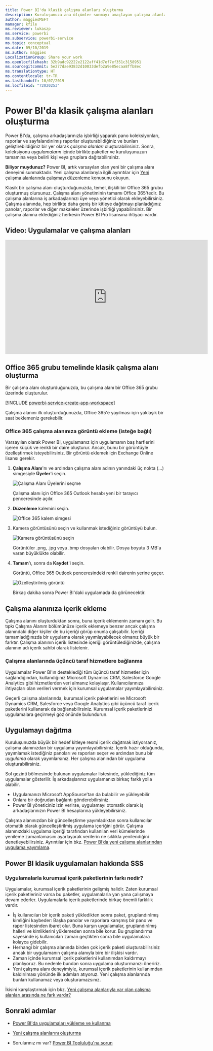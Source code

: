 ```yaml
---
title: Power BI'da klasik çalışma alanları oluşturma
description: Kuruluşunuza ana ölçümler sunmayı amaçlayan çalışma alanları, pano koleksiyonları, raporlar ve sayfalandırılmış raporlar oluşturmayı öğrenin.
author: maggiesMSFT
manager: kfile
ms.reviewer: lukaszp
ms.service: powerbi
ms.subservice: powerbi-service
ms.topic: conceptual
ms.date: 09/10/2019
ms.author: maggies
LocalizationGroup: Share your work
ms.openlocfilehash: 32b9adc92222e2122aff41d7ef7ef351c3158951
ms.sourcegitcommit: 5e277dae93832d10033defb2a9e85ecaa8ffb8ec
ms.translationtype: HT
ms.contentlocale: tr-TR
ms.lasthandoff: 10/07/2019
ms.locfileid: "72020253"
---
```

# <a name="create-classic-workspaces-in-power-bi"></a>Power BI'da klasik çalışma alanları oluşturma

Power BI'da, çalışma arkadaşlarınızla işbirliği yaparak pano koleksiyonları, raporlar ve sayfalandırılmış raporlar oluşturabildiğiniz ve bunları geliştirebildiğiniz bir yer olarak *çalışma alanları* oluşturabilirsiniz. Sonra, koleksiyonu *uygulamaların* içinde birlikte paketler ve kuruluşunuzun tamamına veya belirli kişi veya gruplara dağıtabilirsiniz. 

**Biliyor muydunuz?** Power BI, artık varsayılan olan yeni bir çalışma alanı deneyimi sunmaktadır. Yeni çalışma alanlarıyla ilgili ayrıntılar için [Yeni çalışma alanlarında çalışmayı düzenleme](service-new-workspaces.md) konusunu okuyun. 

Klasik bir çalışma alanı oluşturduğunuzda, temel, ilişkili bir Office 365 grubu oluşturmuş olursunuz. Çalışma alanı yönetiminin tamamı Office 365'tedir. Bu çalışma alanlarına iş arkadaşlarınızı üye veya yönetici olarak ekleyebilirsiniz. Çalışma alanında, hep birlikte daha geniş bir kitleye dağıtmayı planladığınız panolar, raporlar ve diğer makaleler üzerinde işbirliği yapabilirsiniz. Bir çalışma alanına eklediğiniz herkesin Power BI Pro lisansına ihtiyacı vardır. 

## <a name="video-apps-and-workspaces"></a>Video: Uygulamalar ve çalışma alanları
<iframe width="640" height="360" src="https://www.youtube.com/embed/Ey5pyrr7Lk8?showinfo=0" frameborder="0" allowfullscreen></iframe>

## <a name="create-a-classic-workspace-based-on-an-office-365-group"></a>Office 365 grubu temelinde klasik çalışma alanı oluşturma

Bir çalışma alanı oluşturduğunuzda, bu çalışma alanı bir Office 365 grubu üzerinde oluşturulur.

[!INCLUDE [powerbi-service-create-app-workspace](./includes/powerbi-service-create-app-workspace.md)]

Çalışma alanını ilk oluşturduğunuzda, Office 365'e yayılması için yaklaşık bir saat beklemeniz gerekebilir. 

### <a name="add-an-image-to-your-office-365-workspace-optional"></a>Office 365 çalışma alanınıza görüntü ekleme (isteğe bağlı)
Varsayılan olarak Power BI, uygulamanız için uygulamanın baş harflerini içeren küçük ve renkli bir daire oluşturur. Ancak, bunu bir görüntüyle özelleştirmek isteyebilirsiniz. Bir görüntü eklemek için Exchange Online lisansı gerekir.

1. **Çalışma Alanı**'nı ve ardından çalışma alanı adının yanındaki üç nokta (...) simgesiyle **Üyeler**'i seçin. 
   
     ![Çalışma Alanı Üyelerini seçme](media/service-create-workspaces/power-bi-workspace-old-members.png)
   
    Çalışma alanı için Office 365 Outlook hesabı yeni bir tarayıcı penceresinde açılır.
2. **Düzenleme** kalemini seçin.
   
     ![Office 365 kalem simgesi](media/service-create-workspaces/power-bi-workspace-old-edit-group.png)
3. Kamera görüntüsünü seçin ve kullanmak istediğiniz görüntüyü bulun.
   
     ![Kamera görüntüsünü seçin](media/service-create-workspaces/power-bi-workspace-old-camera.png)

     Görüntüler .png, .jpg veya .bmp dosyaları olabilir. Dosya boyutu 3 MB'a varan büyüklükte olabilir. 

4. **Tamam**'ı, sonra da **Kaydet**'i seçin.
   
    Görüntü, Office 365 Outlook penceresindeki renkli dairenin yerine geçer. 
   
     ![Özelleştirilmiş görüntü](media/service-create-workspaces/power-bi-workspace-old-new-image.png)
   
    Birkaç dakika sonra Power BI'daki uygulamada da görünecektir.

## <a name="add-content-to-your-workspace"></a>Çalışma alanınıza içerik ekleme

Çalışma alanını oluşturduktan sonra, buna içerik eklemenin zamanı gelir. Bu tıpkı Çalışma Alanım bölümünüze içerik eklemeye benzer ancak çalışma alanındaki diğer kişiler de bu içeriği görüp onunla çalışabilir. İçeriği tamamladığınızda bir uygulama olarak yayımlayabilecek olmanız büyük bir farktır. Çalışma alanının içerik listesinde içeriği görüntülediğinizde, çalışma alanının adı içerik sahibi olarak listelenir.

### <a name="connect-to-third-party-services-in-workspaces"></a>Çalışma alanlarında üçüncü taraf hizmetlere bağlanma

Uygulamalar Power BI'ın desteklediği tüm üçüncü taraf hizmetler için sağlandığından, kullandığınız Microsoft Dynamics CRM, Salesforce Google Analytics gibi hizmetlerden veri almanız kolaylaşır. Kullanıcılarınıza ihtiyaçları olan verileri vermek için kurumsal uygulamalar yayımlayabilirsiniz.

Geçerli çalışma alanlarında, kurumsal içerik paketlerini ve Microsoft Dynamics CRM, Salesforce veya Google Analytics gibi üçüncü taraf içerik paketlerini kullanarak da bağlanabilirsiniz. Kurumsal içerik paketlerinizi uygulamalara geçirmeyi göz önünde bulundurun.

## <a name="distribute-an-app"></a>Uygulamayı dağıtma

Kuruluşunuzda büyük bir hedef kitleye resmi içerik dağıtmak istiyorsanız, çalışma alanınızdan bir uygulama yayımlayabilirsiniz.  İçerik hazır olduğunda, yayımlamak istediğiniz panoları ve raporları seçer ve ardından bunu bir *uygulama* olarak yayımlarsınız. Her çalışma alanından bir uygulama oluşturabilirsiniz.

Sol gezinti bölmesinde bulunan uygulamalar listesinde, yüklediğiniz tüm uygulamalar gösterilir. İş arkadaşlarınız uygulamanızı birkaç farklı yolla alabilir. 
- Uygulamanızı Microsoft AppSource’tan da bulabilir ve yükleyebilir
- Onlara bir doğrudan bağlantı gönderebilirsiniz. 
- Power BI yöneticiniz izin verirse, uygulamayı otomatik olarak iş arkadaşlarınızın Power BI hesaplarına yükleyebilirsiniz. 

Çalışma alanınızdan bir güncelleştirme yayımladıktan sonra kullanıcılar otomatik olarak güncelleştirilmiş uygulama içeriğini görür. Çalışma alanınızdaki uygulama içeriği tarafından kullanılan veri kümelerinde yenileme zamanlamasını ayarlayarak verilerin ne sıklıkla yenilendiğini denetleyebilirsiniz. Ayrıntılar için bkz. [Power BI’da yeni çalışma alanlarından uygulama yayımlama](service-create-distribute-apps.md).

## <a name="power-bi-classic-apps-faq"></a>Power BI klasik uygulamaları hakkında SSS

### <a name="how-are-apps-different-from-organizational-content-packs"></a>Uygulamalarla kurumsal içerik paketlerinin farkı nedir?
Uygulamalar, kurumsal içerik paketlerinin gelişmiş halidir. Zaten kurumsal içerik paketleriniz varsa bu paketler, uygulamalarla yan yana çalışmaya devam ederler. Uygulamalarla içerik paketlerinde birkaç önemli farklılık vardır. 

* İş kullanıcıları bir içerik paketi yükledikten sonra paket, gruplandırılmış kimliğini kaybeder: Başka panolar ve raporlara karışmış bir pano ve rapor listesinden ibaret olur. Buna karşın uygulamalar, gruplandırılmış halleri ve kimliklerini yüklemeden sonra bile korur. Bu gruplandırma sayesinde iş kullanıcıları zaman geçtikten sonra bile uygulamalara kolayca gidebilir.
* Herhangi bir çalışma alanında birden çok içerik paketi oluşturabilirsiniz ancak bir uygulamanın çalışma alanıyla bire bir ilişkisi vardır. 
* Zaman içinde kurumsal içerik paketlerini kullanımdan kaldırmayı planlıyoruz. Bu nedenle bundan sonra uygulama oluşturmanızı öneririz.  
* Yeni çalışma alanı deneyimiyle, kurumsal içerik paketlerinin kullanımdan kaldırılması yönünde ilk adımları atıyoruz. Yeni çalışma alanlarında bunları kullanamaz veya oluşturamazsınız.

İkisini karşılaştırmak için bkz. [Yeni çalışma alanlarıyla var olan çalışma alanları arasında ne fark vardır?](service-new-workspaces.md#how-the-new-workspaces-are-different) 

## <a name="next-steps"></a>Sonraki adımlar
* [Power BI'da uygulamaları yükleme ve kullanma](service-create-distribute-apps.md)
- [Yeni çalışma alanlarını oluşturma](service-create-the-new-workspaces.md)
* Sorularınız mı var? [Power BI Topluluğu'na sorun](http://community.powerbi.com/)
